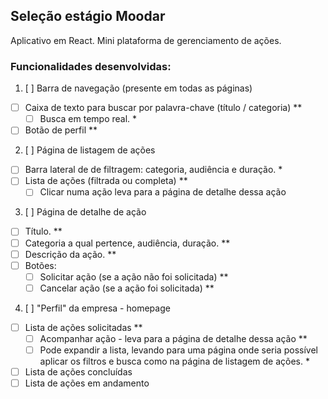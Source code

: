 ## Seleção estágio Moodar

Aplicativo em React. Mini plataforma de gerenciamento de ações.

### Funcionalidades desenvolvidas:

1. [ ] Barra de navegação (presente em todas as páginas)
  * [ ] Caixa de texto para buscar por palavra-chave (título / categoria) **
    * [ ] Busca em tempo real. *
  * [ ] Botão de perfil **
2. [ ] Página de listagem de ações 
  * [ ] Barra lateral de de filtragem: categoria, audiência e duração. *
  * [ ] Lista de ações (filtrada ou completa) **
    * [ ] Clicar numa ação leva para a página de detalhe dessa ação
3. [ ] Página de detalhe de ação 
  * [ ] Título. **
  * [ ] Categoria a qual pertence, audiência, duração. **
  * [ ] Descrição da ação. **
  * [ ] Botões:
    * [ ] Solicitar ação    (se a ação não foi solicitada) **
    * [ ] Cancelar ação     (se a ação foi solicitada) **
4. [ ] "Perfil" da empresa - homepage 
  * [ ] Lista de ações solicitadas **
    * [ ] Acompanhar ação - leva para a página de detalhe dessa ação **
    * [ ] Pode expandir a lista, levando para uma página onde seria possível aplicar os filtros e busca como na página de listagem de ações. *
  * [ ] Lista de ações concluídas
  * [ ] Lista de ações em andamento
